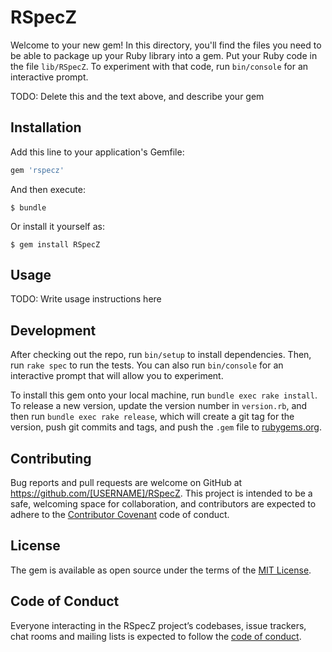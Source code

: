 # RSpecZ

Welcome to your new gem! In this directory, you'll find the files you need to be able to package up your Ruby library into a gem. Put your Ruby code in the file `lib/RSpecZ`. To experiment with that code, run `bin/console` for an interactive prompt.

TODO: Delete this and the text above, and describe your gem

## Installation

Add this line to your application's Gemfile:

```ruby
gem 'rspecz'
```

And then execute:

    $ bundle

Or install it yourself as:

    $ gem install RSpecZ

## Usage

TODO: Write usage instructions here

## Development

After checking out the repo, run `bin/setup` to install dependencies. Then, run `rake spec` to run the tests. You can also run `bin/console` for an interactive prompt that will allow you to experiment.

To install this gem onto your local machine, run `bundle exec rake install`. To release a new version, update the version number in `version.rb`, and then run `bundle exec rake release`, which will create a git tag for the version, push git commits and tags, and push the `.gem` file to [rubygems.org](https://rubygems.org).

## Contributing

Bug reports and pull requests are welcome on GitHub at https://github.com/[USERNAME]/RSpecZ. This project is intended to be a safe, welcoming space for collaboration, and contributors are expected to adhere to the [Contributor Covenant](http://contributor-covenant.org) code of conduct.

## License

The gem is available as open source under the terms of the [MIT License](https://opensource.org/licenses/MIT).

## Code of Conduct

Everyone interacting in the RSpecZ project’s codebases, issue trackers, chat rooms and mailing lists is expected to follow the [code of conduct](https://github.com/[USERNAME]/RSpecZ/blob/master/CODE_OF_CONDUCT.md).
